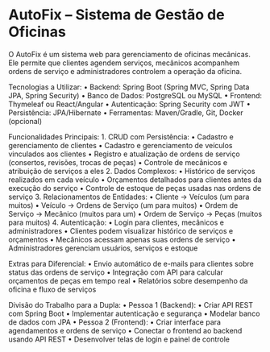 # AutoFix – Sistema de Gestão de Oficinas

O AutoFix é um sistema web para gerenciamento de oficinas mecânicas. Ele permite que clientes agendem serviços, mecânicos acompanhem ordens de serviço e administradores controlem a operação da oficina.

Tecnologias a Utilizar:
	•	Backend: Spring Boot (Spring MVC, Spring Data JPA, Spring Security)
	•	Banco de Dados: PostgreSQL ou MySQL
	•	Frontend: Thymeleaf ou React/Angular
	•	Autenticação: Spring Security com JWT
	•	Persistência: JPA/Hibernate
	•	Ferramentas: Maven/Gradle, Git, Docker (opcional)

Funcionalidades Principais:
	1.	CRUD com Persistência:
	•	Cadastro e gerenciamento de clientes
	•	Cadastro e gerenciamento de veículos vinculados aos clientes
	•	Registro e atualização de ordens de serviço (consertos, revisões, trocas de peças)
	•	Controle de mecânicos e atribuição de serviços a eles
	2.	Dados Complexos:
	•	Histórico de serviços realizados em cada veículo
	•	Orçamentos detalhados para clientes antes da execução do serviço
	•	Controle de estoque de peças usadas nas ordens de serviço
	3.	Relacionamentos de Entidades:
	•	Cliente → Veículos (um para muitos)
	•	Veículo → Ordens de Serviço (um para muitos)
	•	Ordem de Serviço → Mecânico (muitos para um)
	•	Ordem de Serviço → Peças (muitos para muitos)
	4.	Autenticação:
	•	Login para clientes, mecânicos e administradores
	•	Clientes podem visualizar histórico de serviços e orçamentos
	•	Mecânicos acessam apenas suas ordens de serviço
	•	Administradores gerenciam usuários, serviços e estoque

Extras para Diferencial:
	•	Envio automático de e-mails para clientes sobre status das ordens de serviço
	•	Integração com API para calcular orçamentos de peças em tempo real
	•	Relatórios sobre desempenho da oficina e fluxo de serviços

Divisão do Trabalho para a Dupla:
	•	Pessoa 1 (Backend):
	•	Criar API REST com Spring Boot
	•	Implementar autenticação e segurança
	•	Modelar banco de dados com JPA
	•	Pessoa 2 (Frontend):
	•	Criar interface para agendamentos e ordens de serviço
	•	Conectar o frontend ao backend usando API REST
	•	Desenvolver telas de login e painel de controle